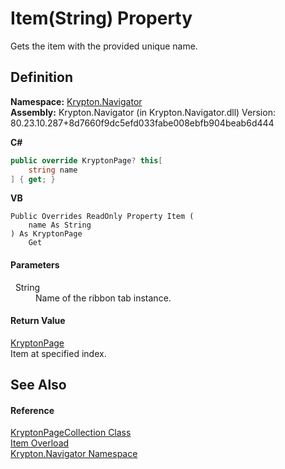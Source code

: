 # Item(String) Property


Gets the item with the provided unique name.



## Definition
**Namespace:** <a href="a21ac074-d119-3dc6-bd1c-d3a12c0128bc.md">Krypton.Navigator</a>  
**Assembly:** Krypton.Navigator (in Krypton.Navigator.dll) Version: 80.23.10.287+8d7660f9dc5efd033fabe008ebfb904beab6d444

**C#**
``` C#
public override KryptonPage? this[
	string name
] { get; }
```
**VB**
``` VB
Public Overrides ReadOnly Property Item ( 
	name As String
) As KryptonPage
	Get
```



#### Parameters
<dl><dt>  String</dt><dd>Name of the ribbon tab instance.</dd></dl>

#### Return Value
<a href="6152055e-8626-d35d-405b-6d965a03471a.md">KryptonPage</a>  
Item at specified index.

## See Also


#### Reference
<a href="aa191959-9fda-d1f2-d8e9-3912d7654c1c.md">KryptonPageCollection Class</a>  
<a href="4f8af963-c98e-2bb3-a717-228a2c6b2ef4.md">Item Overload</a>  
<a href="a21ac074-d119-3dc6-bd1c-d3a12c0128bc.md">Krypton.Navigator Namespace</a>  

